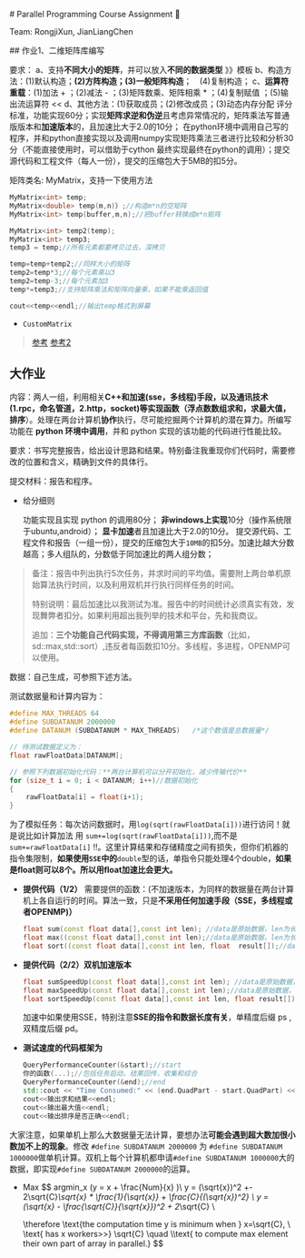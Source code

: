﻿﻿# Parallel Programming Course Assignment :baby_chick:

Team: RongjiXun, JianLiangChen



﻿﻿﻿﻿﻿﻿﻿﻿﻿## 作业1、二维矩阵库编写

要求：
    a、支持**不同大小的矩阵**，并可以放入**不同的数据类型** 》》模板
	b、构造方法：(1)默认构造；**(2)方阵构造；(3)一般矩阵构造**； (4)复制构造；
	c、**运算符重载**：(1)加法 + ；(2)减法 - ；(3)矩阵数乘、矩阵相乘 * ；(4)复制赋值 ；(5)输出流运算符 << 
	d、其他方法：(1)获取成员；(2)修改成员；(3)动态内存分配
评分标准，功能实现60分；实现**矩阵求逆和伪逆**且考虑异常情况的，矩阵乘法写普通版版本和**加速版本**的，且加速比大于2.0的10分；
在python环境中调用自己写的程序，并和python直接实现以及调用numpy实现矩阵乘法三者进行比较和分析30分（不能直接使用时，可以借助于cython 最终实现最终在python的调用）；提交源代码和工程文件（每人一份），提交的压缩包大于5MB的扣5分。

矩阵类名: MyMatrix，支持一下使用方法

```cpp
MyMatrix<int> temp;
MyMatrix<double> temp(m,n)）;//构造m*n的空矩阵
MyMatrix<int> temp(buffer,m,n);//把buffer转换成m*n矩阵

MyMatrix<int> temp2(temp);
MyMatrix<int> temp3;
temp3 = temp;//所有元素都要拷贝过去，深拷贝

temp=temp+temp2;//同样大小的矩阵
temp2=temp*3;//每个元素乘以3
temp2=temp-3;//每个元素加3
temp*=temp3;//支持矩阵乘法和矩阵向量乘，如果不能乘返回值

cout<<temp<<endl;//输出temp格式到屏幕
```

- `CustomMatrix`

> [参考](https://medium.com/@furkanicus/how-to-create-a-matrix-class-using-c-3641f37809c7)
> [参考2](http://www.quantstart.com/articles/Matrix-Classes-in-C-The-Header-File/)





## 大作业

内容：两人一组，利用相关**C++和加速(sse，多线程)手段，以及通讯技术(1.rpc，命名管道，2.http，socket)**等实现函数（浮点数**数组求和，求最大值，排序**）。处理在两台计算机**协作**执行，尽可能挖掘两个计算机的潜在算力。所编写功能在 **python 环境中调用**，并和 python 实现的该功能的代码进行性能比较。

要求：书写完整报告，给出设计思路和结果。特别备注我重现你们代码时，需要修改的位置和含义，精确到文件的具体行。

提交材料：报告和程序。

- 给分细则

  功能实现且实现 python 的调用80分；
  **非windows上实现**10分（操作系统限于ubuntu,android）；
  **显卡加速**者且加速比大于2.0的10分。
  提交源代码、工程文件和报告（一组一份），提交的压缩包大于`10MB`的扣5分。加速比越大分数越高；多人组队的，分数低于同加速比的两人组分数；

> 备注：报告中列出执行5次任务，并求时间的平均值。需要附上两台单机原始算法执行时间，以及利用双机并行执行同样任务的时间。
>
> 特别说明：最后加速比以我测试为准。报告中的时间统计必须真实有效，发现舞弊者扣分。如果利用超出我列举的技术和平台，先和我商议。
>
> 追加：**三个功能自己代码实现，不得调用第三方库函数**（比如，sd::max,std::sort）,违反者每函数扣10分。多线程，多进程，OPENMP可以使用。



数据：自己生成，可参照下述方法。

测试数据量和计算内容为：

```cpp
#define MAX_THREADS 64
#define SUBDATANUM 2000000
#define DATANUM (SUBDATANUM * MAX_THREADS)   /*这个数值是总数据量*/

// 待测试数据定义为：
float rawFloatData[DATANUM];

// 参照下列数据初始化代码：**两台计算机可以分开初始化，减少传输代价**
for (size_t i = 0; i < DATANUM; i++)//数据初始化
{
	rawFloatData[i] = float(i+1);
}
```

为了模拟任务：每次访问数据时，用`log(sqrt(rawFloatData[i]))`进行访问！就是说比如计算加法 用 `sum+=log(sqrt(rawFloatData[i]))`,而不是 `sum+=rawFloatData[i]` !!。这里计算结果和存储精度之间有损失，但你们机器的指令集限制，**如果使用`SSE`中的**`double`型的话，单指令只能处理4个double，**如果是float则可以8个。所以用float加速比会更大。**

- **提供代码（1/2）**
  需要提供的函数：(不加速版本，为同样的数据量在两台计算机上各自运行的时间。算法一致，只是**不采用任何加速手段（SSE，多线程或者OPENMP)）**

  ```cpp
  float sum(const float data[],const int len); //data是原始数据，len为长度。结果通过函数返回
  float max((const float data[],const int len);//data是原始数据，len为长度。结果通过函数返回
  float sort((const float data[],const int len, float  result[]);//data是原始数据，len为长度。排序结果在result中。
  ```

- **提供代码（2/2）双机加速版本**

  ```cpp
  float sumSpeedUp(const float data[],const int len); //data是原始数据，len为长度。结果通过函数返回
  float maxSpeedUp(const float data[],const int len);//data是原始数据，len为长度。结果通过函数返回
  float sortSpeedUp(const float data[],const int len, float result[]);//data是原始数据，len为长度。排序结果在result中。
  ```

  加速中如果使用SSE，特别注意**SSE的指令和数据长度有关**，单精度后缀 ps ,双精度后缀 pd。

  

- **测试速度的代码框架为**

  ```cpp
  QueryPerformanceCounter(&start);//start  
  你的函数(...);//包括任务启动，结果回传，收集和综合
  QueryPerformanceCounter(&end);//end
  std::cout << "Time Consumed:" << (end.QuadPart - start.QuadPart) << endl;
  cout<<输出求和结果<<endl;
  cout<<输出最大值<<endl;
  cout<<输出排序是否正确<<endl;
  ```

  

大家注意，如果单机上那么大数据量无法计算，要想办法**可能会遇到超大数加很小数加不上的现象**。修改 `#define SUBDATANUM 2000000` 为 `#define SUBDATANUM 1000000`做单机计算。双机上每个计算机都申请`#define SUBDATANUM 1000000`大的数据，即实现`#define SUBDATANUM 2000000`的运算。



- Max
  $$
  argmin_x (y = x + \frac{Num}{x} )\\
  y = (\sqrt{x})^2 +- 2\sqrt{C}*\sqrt{x} * \frac{1}{\sqrt{x}} + \frac{C}{(\sqrt{x})^2} \\
  y = (\sqrt{x} - \frac{\sqrt{C}}{\sqrt{x}})^2 + 2*\sqrt{C} \\
  
  \therefore \text{the computation time y is minimum when } x=\sqrt{C}, \\
  \text{ has x workers>>} \sqrt{C} \quad \\\text{ to compute max element their own part of array in parallel.}
  $$
